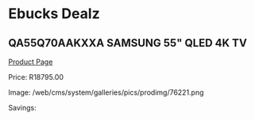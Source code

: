 
# Ebucks Dealz
## QA55Q70AAKXXA SAMSUNG 55" QLED 4K TV
[Product Page](https://www.ebucks.com/web/shop/productSelected.do?prodId=1226729827&catId=363628796)

Price: R18795.00

Image: /web/cms/system/galleries/pics/prodimg/76221.png

Savings: 


	